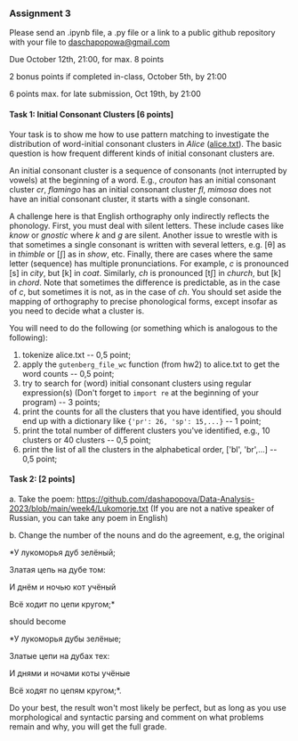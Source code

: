 ### Assignment 3

Please send an .ipynb file, a .py file or a link to a public github repository with your file to daschapopowa@gmail.com

Due October 12th, 21:00, for max. 8 points

2 bonus points if completed in-class, October 5th, by 21:00

6 points max. for late submission, Oct 19th, by 21:00

#### Task 1: Initial Consonant Clusters \[6 points\]

Your task is to show me how to use pattern matching to investigate the distribution of word-initial consonant clusters in *Alice* ([alice.txt](https://github.com/dashapopova/Data-Analysis-2023/blob/main/week2/alice.txt)). The basic question is how frequent different kinds of initial consonant clusters are. 

An initial consonant cluster is a sequence of consonants (not interrupted by vowels) at the beginning of a word. E.g., *crouton* has an initial consonant cluster *cr*, *flamingo* has an initial consonant cluster *fl*, *mimosa* does not have an initial consonant cluster, it starts with a single consonant. 

A challenge here is that English orthography only indirectly reflects the phonology. First, you must deal with silent letters. These include cases like *know* or *gnostic* where *k* and *g* are silent. Another issue to wrestle with is that sometimes a single consonant is written with several letters, e.g. [θ] as in *thimble* or [ʃ] as in *show*, etc. Finally, there are cases where the same letter (sequence) has multiple pronunciations. For example, *c* is pronounced [s] in *city*, but [k] in *coat*. Similarly, *ch* is pronounced [tʃ] in *church*, but [k] in *chord*. Note that sometimes the difference is predictable, as in the case of *c*, but sometimes it is not, as in the case of *ch*. You should set aside the mapping of orthography to precise phonological forms, except insofar as you need to decide what a cluster is.

You will need to do the following (or something which is analogous to the following):

1. tokenize alice.txt -- 0,5 point;
2. apply the `gutenberg_file_wc` function (from hw2) to alice.txt to get the word counts -- 0,5 point;
3. try to search for (word) initial consonant clusters using regular expression(s) (Don't forget to `import re` at the beginning of your program) -- 3 points;
4. print the counts for all the clusters that you have identified, you should end up with a dictionary like `{'pr': 26, 'sp': 15,...}` -- 1 point; 
5. print the total number of different clusters you've identified, e.g., 10 clusters or 40 clusters -- 0,5 point;
6. print the list of all the clusters in the alphabetical order, ['bl', 'br',...] -- 0,5 point;

#### Task 2: \[2 points\]

a. Take the poem: https://github.com/dashapopova/Data-Analysis-2023/blob/main/week4/Lukomorje.txt 
(If you are not a native speaker of Russian, you can take any poem in English)

b. Change the number of the nouns and do the agreement, e.g, the original 

*У лукоморья дуб зелёный;


Златая цепь на дубе том:

И днём и ночью кот учёный

Всё ходит по цепи кругом;* 

should become 

*У лукоморья дубы зелёные;

Златые цепи на дубах тех:

И днями и ночами коты учёные

Всё ходят по цепям кругом;*.

Do your best, the result won't most likely be perfect, but as long as you use morphological and syntactic parsing and comment on what problems remain and why, you will get the full grade.

